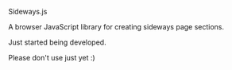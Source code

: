 Sideways.js

A browser JavaScript library for creating sideways page sections.


Just started being developed.


Please don't use just yet :)